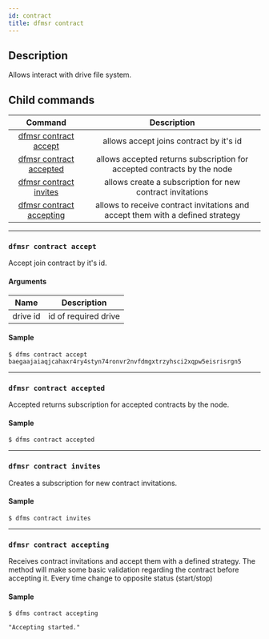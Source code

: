 ```yaml
---
id: contract
title: dfmsr contract
---
```


## Description
Allows interact with drive file system.

## Child commands
| Command | Description  |
|:-:|:-:|
| [dfmsr contract accept](#dfmsr-contract-accept) | allows accept joins contract by it's id |
| [dfmsr contract accepted](#dfmsr-contract-accepted) | allows accepted returns subscription for accepted contracts by the node |
| [dfmsr contract invites](#dfmsr-contract-invites) | allows create a subscription for new contract invitations |
| [dfmsr contract accepting](#dfmsr-contract-accepting) | allows to receive contract invitations and accept them with a defined strategy |

----------------------
### `dfmsr contract accept`
Accept join contract by it's id.
#### Arguments
| Name | Description  |
|:-:|:-:|
| drive id | id of required drive |
#### Sample
```console
$ dfms contract accept baegaajaiaqjcahaxr4ry4styn74ronvr2nvfdmgxtrzyhsci2xqpw5eisrisrgn5
```
----------------------
### `dfmsr contract accepted`
Accepted returns subscription for accepted contracts by the node.
#### Sample
```console
$ dfms contract accepted
```
----------------------
### `dfmsr contract invites`
Creates a subscription for new contract invitations.
#### Sample
```console
$ dfms contract invites
```
----------------------
### `dfmsr contract accepting`
Receives contract invitations and accept them with a defined strategy. The method will make some basic validation regarding the contract before accepting it. Every time change to opposite status (start/stop)
#### Sample
```console
$ dfms contract accepting

"Accepting started."
```